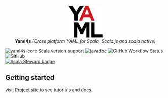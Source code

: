 <p align="center">
  <img src="./docs/logo.svg" height="100px" alt="Yaml4s icon" />
  <br/>
  <strong>Yaml4s</strong>
  <i>(Cross platform YAML for Scala, Scala.js and scala native)</i>
</p>

[![yaml4s-core Scala version support](https://index.scala-lang.org/hnaderi/yaml4s/yaml4s-core/latest.svg?style=flat-square)](https://index.scala-lang.org/hnaderi/yaml4s/yaml4s-core)
[![javadoc](https://javadoc.io/badge2/dev.hnaderi/yaml4s-docs_3/scaladoc.svg?style=flat-square)](https://javadoc.io/doc/dev.hnaderi/yaml4s-docs_3) 
<img alt="GitHub Workflow Status" src="https://img.shields.io/github/actions/workflow/status/hnaderi/yaml4s/ci.yml?style=flat-square">
<img alt="GitHub" src="https://img.shields.io/github/license/hnaderi/yaml4s?style=flat-square">  
[![Scala Steward badge](https://img.shields.io/badge/Scala_Steward-helping-blue.svg?style=flat-square&logo=data:image/png;base64,iVBORw0KGgoAAAANSUhEUgAAAA4AAAAQCAMAAAARSr4IAAAAVFBMVEUAAACHjojlOy5NWlrKzcYRKjGFjIbp293YycuLa3pYY2LSqql4f3pCUFTgSjNodYRmcXUsPD/NTTbjRS+2jomhgnzNc223cGvZS0HaSD0XLjbaSjElhIr+AAAAAXRSTlMAQObYZgAAAHlJREFUCNdNyosOwyAIhWHAQS1Vt7a77/3fcxxdmv0xwmckutAR1nkm4ggbyEcg/wWmlGLDAA3oL50xi6fk5ffZ3E2E3QfZDCcCN2YtbEWZt+Drc6u6rlqv7Uk0LdKqqr5rk2UCRXOk0vmQKGfc94nOJyQjouF9H/wCc9gECEYfONoAAAAASUVORK5CYII=)](https://scala-steward.org)

## Getting started
visit [Project site](https://projects.hnaderi.dev/yaml4s/) to see tutorials and docs.

